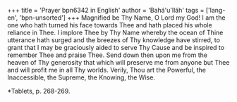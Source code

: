 +++
title = 'Prayer bpn6342 in English'
author = 'Bahá'u'lláh'
tags = ['lang-en', 'bpn-unsorted']
+++
Magnified be Thy Name, O Lord my God! I am the one who hath turned his face towards Thee and hath placed his whole reliance in Thee. I implore Thee by Thy Name whereby the ocean of Thine utterance hath surged and the breezes of Thy knowledge have stirred, to grant that I may be graciously aided to serve Thy Cause and be inspired to remember Thee and praise Thee. Send down then upon me from the heaven of Thy generosity that which will preserve me from anyone but Thee and will profit me in all Thy worlds.
Verily, Thou art the Powerful, the Inaccessible, the Supreme, the Knowing, the Wise.

*Tablets, p. 268-269.
